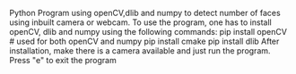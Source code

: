 Python Program using openCV,dlib and numpy to detect number of faces using inbuilt camera or webcam.
To use the program, one has to install openCV, dlib and numpy using the following commands:
pip install openCV  # used for both openCV and numpy
pip install cmake
pip install dlib
After installation, make there is a camera available and just run the program.
Press "e" to exit the program
